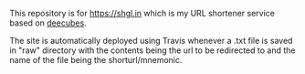 This repository is for https://shgl.in which is my URL shortener service based on [deecubes](https://github.com/shantanugoel/deecubes).

The site is automatically deployed using Travis whenever a .txt file is saved in "raw" directory with the contents being the url to be redirected to and the name of the file being the shorturl/mnemonic.
